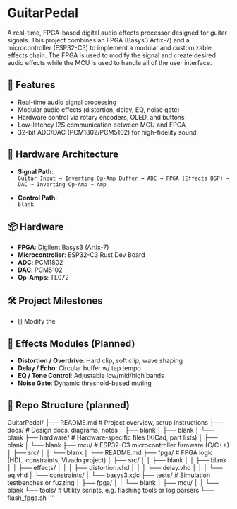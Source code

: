 # GuitarPedal

A real-time, FPGA-based digital audio effects processor designed for guitar signals. This project combines an FPGA (Basys3 Artix-7) and a microcontroller (ESP32-C3) to implement a modular and customizable effects chain. The FPGA is used to modify the signal and create desired audio effects while the MCU is used to handle all of the user interface.

## 🎯 Features
- Real-time audio signal processing
- Modular audio effects (distortion, delay, EQ, noise gate)
- Hardware control via rotary encoders, OLED, and buttons
- Low-latency I2S communication between MCU and FPGA
- 32-bit ADC/DAC (PCM1802/PCM5102) for high-fidelity sound

## 🔧 Hardware Architecture
- **Signal Path**:  
  `Guitar Input → Inverting Op-Amp Buffer → ADC → FPGA (Effects DSP) → DAC → Inverting Op-Amp → Amp`

- **Control Path**:  
  `blank`

## 📦 Hardware
- **FPGA**: Digilent Basys3 (Artix-7)
- **Microcontroller**: ESP32-C3 Rust Dev Board
- **ADC**: PCM1802
- **DAC**: PCM5102
- **Op-Amps**: TL072

## 🛠️ Project Milestones
- [] Modify the 

## 🎸 Effects Modules (Planned)
- **Distortion / Overdrive**: Hard clip, soft clip, wave shaping
- **Delay / Echo**: Circular buffer w/ tap tempo
- **EQ / Tone Control**: Adjustable low/mid/high bands
- **Noise Gate**: Dynamic threshold-based muting

## 📁 Repo Structure (planned)
GuitarPedal/
├── README.md                  # Project overview, setup instructions
├── docs/                      # Design docs, diagrams, notes
│   ├── blank
│   ├── blank
│   └── blank
├── hardware/                  # Hardware-specific files (KiCad, part lists)
│   ├── blank
│   └── blank
├── mcu/                       # ESP32-C3 microcontroller firmware (C/C++)
│   ├── src/
│   │   └── blank
│   └── README.md
├── fpga/                      # FPGA logic (HDL, constraints, Vivado project)
│   ├── src/
│   │   ├── blank
│   │   ├── blank
│   │   ├── effects/
│   │   │   ├── distortion.vhd
│   │   │   ├── delay.vhd
│   │   │   └── eq.vhd
│   └── constraints/
│       └── basys3.xdc
├── tests/                     # Simulation testbenches or fuzzing
│   ├── fpga/
│   │   └── blank
│   ├── mcu/
│   │   └── blank
└── tools/                     # Utility scripts, e.g. flashing tools or log parsers
    └── flash_fpga.sh
'''
